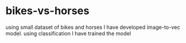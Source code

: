 # bikes-vs-horses

using small dataset of bikes and horses I have developed image-to-vec model.
using classification I have trained the model 
